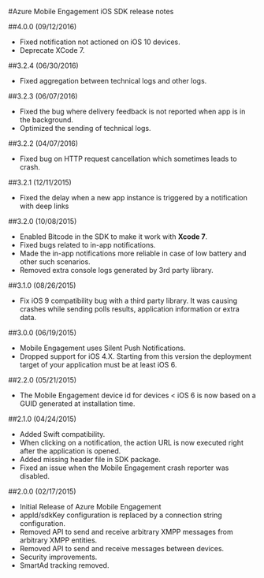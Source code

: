 <properties
    pageTitle="Azure Mobile Engagement iOS SDK Release Notes | Microsoft Azure"
    description="Latest updates and procedures for iOS SDK for Azure Mobile Engagement"
    services="mobile-engagement"
    documentationCenter="mobile"
    authors="piyushjo"
    manager="erikre"
    editor="" />

<tags
    ms.service="mobile-engagement"
    ms.workload="mobile"
    ms.tgt_pltfrm="mobile-ios"
    ms.devlang="objective-c"
    ms.topic="article"
    ms.date="09/12/2016"
    ms.author="piyushjo" />

#<a name="azure-mobile-engagement-ios-sdk-release-notes"></a>Azure Mobile Engagement iOS SDK release notes

##<a name="400-09122016"></a>4.0.0 (09/12/2016)

-   Fixed notification not actioned on iOS 10 devices.
-   Deprecate XCode 7.

##<a name="324-06302016"></a>3.2.4 (06/30/2016)

-   Fixed aggregation between technical logs and other logs.

##<a name="323-06072016"></a>3.2.3 (06/07/2016)

-   Fixed the bug where delivery feedback is not reported when app is in the background.
-   Optimized the sending of technical logs.

##<a name="322-04072016"></a>3.2.2 (04/07/2016)

-   Fixed bug on HTTP request cancellation which sometimes leads to crash.

##<a name="321-12112015"></a>3.2.1 (12/11/2015)

-   Fixed the delay when a new app instance is triggered by a notification with deep links

##<a name="320-10082015"></a>3.2.0 (10/08/2015)

-   Enabled Bitcode in the SDK to make it work with **Xcode 7**.
-   Fixed bugs related to in-app notifications.
-   Made the in-app notifications more reliable in case of low battery and other such scenarios.
-   Removed extra console logs generated by 3rd party library.

##<a name="310-08262015"></a>3.1.0 (08/26/2015)

-   Fix iOS 9 compatibility bug with a third party library. It was causing crashes while sending polls results, application information or extra data.

##<a name="300-06192015"></a>3.0.0 (06/19/2015)

-   Mobile Engagement uses Silent Push Notifications.
-   Dropped support for iOS 4.X. Starting from this version the deployment target of your application must be at least iOS 6.

##<a name="220-05212015"></a>2.2.0 (05/21/2015)

-   The Mobile Engagement device id for devices < iOS 6 is now based on a GUID generated at installation time.

##<a name="210-04242015"></a>2.1.0 (04/24/2015)

-   Added Swift compatibility.
-   When clicking on a notification, the action URL is now executed right after the application is opened.
-   Added missing header file in SDK package.
-   Fixed an issue when the Mobile Engagement crash reporter was disabled.

##<a name="200-02172015"></a>2.0.0 (02/17/2015)

-   Initial Release of Azure Mobile Engagement
-   appId/sdkKey configuration is replaced by a connection string configuration.
-   Removed API to send and receive arbitrary XMPP messages from arbitrary XMPP entities.
-   Removed API to send and receive messages between devices.
-   Security improvements.
-   SmartAd tracking removed.
